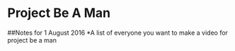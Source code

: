 Project Be A Man
=====
##Notes for 1 August 2016
*A list of everyone you want to make a video for project be a man
